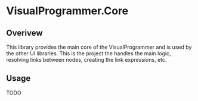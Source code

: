 # VisualProgrammer.Core

## Overivew

This library provides the main core of the VisualProgrammer and is used by the other UI libraries. This is the project the handles the main logic, resolving links between nodes, creating the link expressions, etc.

## Usage

TODO
